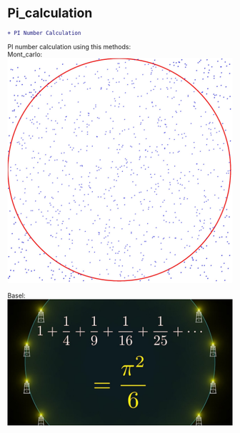 # Pi_calculation
```diff
+ PI Number Calculation
```
PI number calculation using this methods:</br>
Mont_carlo:</br>
![](mont_carlo.jpg)
</br></br>
Basel:</br>
![](basel.jpg)
